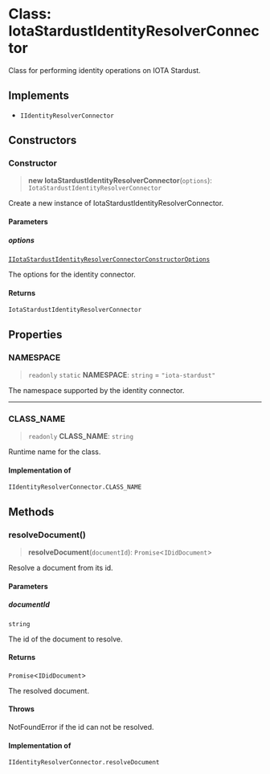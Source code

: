 # Class: IotaStardustIdentityResolverConnector

Class for performing identity operations on IOTA Stardust.

## Implements

- `IIdentityResolverConnector`

## Constructors

### Constructor

> **new IotaStardustIdentityResolverConnector**(`options`): `IotaStardustIdentityResolverConnector`

Create a new instance of IotaStardustIdentityResolverConnector.

#### Parameters

##### options

[`IIotaStardustIdentityResolverConnectorConstructorOptions`](../interfaces/IIotaStardustIdentityResolverConnectorConstructorOptions.md)

The options for the identity connector.

#### Returns

`IotaStardustIdentityResolverConnector`

## Properties

### NAMESPACE

> `readonly` `static` **NAMESPACE**: `string` = `"iota-stardust"`

The namespace supported by the identity connector.

***

### CLASS\_NAME

> `readonly` **CLASS\_NAME**: `string`

Runtime name for the class.

#### Implementation of

`IIdentityResolverConnector.CLASS_NAME`

## Methods

### resolveDocument()

> **resolveDocument**(`documentId`): `Promise`\<`IDidDocument`\>

Resolve a document from its id.

#### Parameters

##### documentId

`string`

The id of the document to resolve.

#### Returns

`Promise`\<`IDidDocument`\>

The resolved document.

#### Throws

NotFoundError if the id can not be resolved.

#### Implementation of

`IIdentityResolverConnector.resolveDocument`
